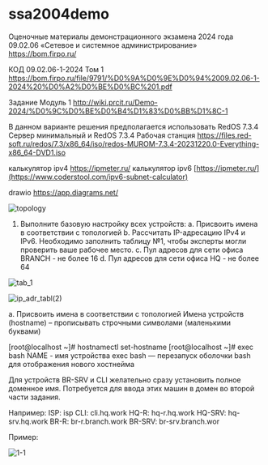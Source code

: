 # ssa2004demo

Оценочные материалы демонстрационного экзамена 2024 года 09.02.06 «Сетевое и системное администрирование»
https://bom.firpo.ru/


КОД 09.02.06-1-2024 Том 1
https://bom.firpo.ru/file/9791/%D0%9A%D0%9E%D0%94%2009.02.06-1-2024%20%D0%A2%D0%BE%D0%BC%201.pdf

Задание Модуль 1
http://wiki.prcit.ru/Demo-2024/%D0%9C%D0%BE%D0%B4%D1%83%D0%BB%D1%8C-1


В данном варианте решения предполагается использовать RedOS 7.3.4 Сервер минимальный и RedOS 7.3.4 Рабочая станция
https://files.red-soft.ru/redos/7.3/x86_64/iso/redos-MUROM-7.3.4-20231220.0-Everything-x86_64-DVD1.iso



калькулятор ipv4
https://ipmeter.ru/
калькулятор ipv6
[https://ipmeter.ru/](https://www.coderstool.com/ipv6-subnet-calculator)

drawio
https://app.diagrams.net/



![topology](https://github.com/be2glaz/ssa2004demo/assets/89695370/54472aa7-2573-4f55-b219-bf314e30f1ec)


1. Выполните базовую настройку всех устройств:
a. Присвоить имена в соответствии с топологией
b. Рассчитать IP-адресацию IPv4 и IPv6. Необходимо заполнить таблицу №1, чтобы эксперты могли проверить ваше рабочее место.
c. Пул адресов для сети офиса BRANCH - не более 16
d. Пул адресов для сети офиса HQ - не более 64

![tab_1](https://github.com/be2glaz/ssa2004demo/assets/89695370/a48d854b-7284-4f67-8318-ce1c1a6ea22d)


![ip_adr_tabl(2)](https://github.com/be2glaz/ssa2004demo/assets/89695370/91c000bb-9a96-4017-8ee9-86e59870074c)


а. Присвоить имена в соответствии с топологией
Имена устройств (hostname) – прописывать строчными символами (маленькими буквами)

[root@localhost ~]# hostnamectl set-hostname <NAME>
[root@localhost ~]# exec bash
NAME - имя устройства
exec bash — перезапуск оболочки bash для отображения нового хостнейма

Для устройств BR-SRV и CLI желательно сразу установить полное доменное имя. Потребуется для ввода этих машин в домен во второй части задания.

Например:
ISP: isp
CLI: cli.hq.work
HQ-R: hq-r.hq.work
HQ-SRV: hq-srv.hq.work
BR-R: br-r.branch.work
BR-SRV: br-srv.branch.wor

Пример:

![1-1](https://github.com/be2glaz/ssa2004demo/assets/89695370/cb447ca2-2e79-496b-8643-97fe1d349fe8)








